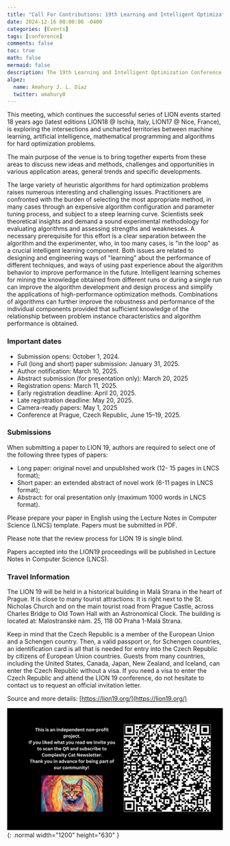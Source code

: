 ```yaml
---
title: "Call For Contributions: 19th Learning and Intelligent Optimization Conference"
date: 2024-12-16 00:00:00 -0400
categories: [Events]
tags: [conference]
comments: false
toc: true
math: false
mermaid: false
description: The 19th Learning and Intelligent Optimization Conference. June 15–19, 2025, Prague, Czech Republic.
alpez:
  name: Amahury J. L. Diaz
  twitter: amahury0
---
```

This meeting, which continues the successful series of LION events started 18 years ago (latest editions LION18 @ Ischia, Italy, LION17 @ Nice, France), is exploring the intersections and uncharted territories between machine learning, artificial intelligence, mathematical programming and algorithms for hard optimization problems.

The main purpose of the venue is to bring together experts from these areas to discuss new ideas and methods, challenges and opportunities in various application areas, general trends and specific developments.

The large variety of heuristic algorithms for hard optimization problems raises numerous interesting and challenging issues. Practitioners are confronted with the burden of selecting the most appropriate method, in many cases through an expensive algorithm configuration and parameter tuning process, and subject to a steep learning curve. Scientists seek theoretical insights and demand a sound experimental methodology for evaluating algorithms and assessing strengths and weaknesses. A necessary prerequisite for this effort is a clear separation between the algorithm and the experimenter, who, in too many cases, is "in the loop" as a crucial intelligent learning component. Both issues are related to designing and engineering ways of "learning" about the performance of different techniques, and ways of using past experience about the algorithm behavior to improve performance in the future. Intelligent learning schemes for mining the knowledge obtained from different runs or during a single run can improve the algorithm development and design process and simplify the applications of high-performance optimization methods. Combinations of algorithms can further improve the robustness and performance of the individual components provided that sufficient knowledge of the relationship between problem instance characteristics and algorithm performance is obtained.

### Important dates
- Submission opens: October 1, 2024.
- Full (long and short) paper submission: January 31, 2025.
- Author notification: March 10, 2025.
- Abstract submission (for presentation only): March 20, 2025
- Registration opens: March 11, 2025.
- Early registration deadline: April 20, 2025.
- Late registration deadline: May 20, 2025.
- Camera-ready papers: May 1, 2025
- Conference at Prague, Czech Republic, June 15–19, 2025.

### Submissions
When submitting a paper to LION 19, authors are required to select one of the following three types of papers:
- Long paper: original novel and unpublished work (12- 15 pages in LNCS format);
- Short paper: an extended abstract of novel work (6-11 pages in LNCS format);
- Abstract: for oral presentation only (maximum 1000 words in LNCS format).

Please prepare your paper in English using the Lecture Notes in Computer Science (LNCS) template. Papers must be submitted in PDF.

Please note that the review process for LION 19 is single blind.

Papers accepted into the LION19 proceedings will be published in Lecture Notes in Computer Science (LNCS).

### Travel Information
The LION 19 will be held in a historical building in Malá Strana in the heart of Prague. It is close to many tourist attractions: It is right next to the St. Nicholas Church and on the main tourist road from Prague Castle, across Charles Bridge to Old Town Hall with an Astronomical Clock. The building is located at: Malostranské nám. 25, 118 00 Praha 1-Malá Strana.

Keep in mind that the Czech Republic is a member of the European Union and a Schengen country. Then, a valid passport or, for Schengen countries, an identification card is all that is needed for entry into the Czech Republic by citizens of European Union countries. Guests from many countries, including the United States, Canada, Japan, New Zealand, and Iceland, can enter the Czech Republic without a visa. If you need a visa to enter the Czech Republic and attend the LION 19 conference, do not hesitate to contact us to request an official invitation letter.

Source and more details: [https://lion19.org/](https://lion19.org/)

![Desktop View](/assets/img/fix/complexity-cat-newsletter.png){: .normal width="1200" height="630" }
